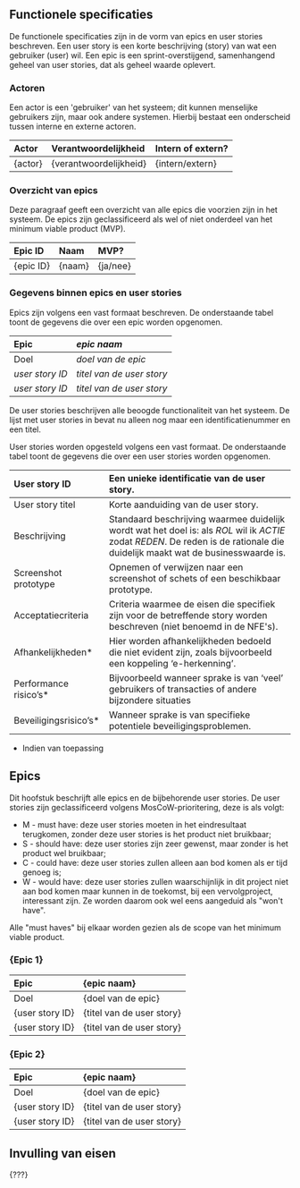 ## Functionele specificaties 

De functionele specificaties zijn in de vorm van epics en user stories beschreven. Een user story is een korte beschrijving (story) van wat een gebruiker (user) wil. Een epic is een sprint-overstijgend, samenhangend geheel van user stories, dat als geheel waarde oplevert.  

### Actoren 

Een actor is een 'gebruiker' van het systeem; dit kunnen menselijke gebruikers zijn, maar ook andere systemen. Hierbij bestaat een onderscheid tussen interne en externe actoren.

| Actor | Verantwoordelijkheid | Intern of extern? |
|:----|:----|:----|
| {actor} | {verantwoordelijkheid} | {intern/extern} |

### Overzicht van epics 

Deze paragraaf geeft een overzicht van alle epics die voorzien zijn in het systeem. De epics zijn geclassificeerd als wel of niet onderdeel van het minimum viable product (MVP). 

| Epic ID | Naam | MVP? |
|:----|:----|:----|
| {epic ID} | {naam} | {ja/nee} |

### Gegevens binnen epics en user stories

Epics zijn volgens een vast formaat beschreven. De onderstaande tabel toont de gegevens die over een epic worden opgenomen. 

| Epic | *epic naam* |
|:----|:----|
| Doel | *doel van de epic* |
| *user story ID* | *titel van de user story* |
| *user story ID* | *titel van de user story* |

De user stories beschrijven alle beoogde functionaliteit van het systeem. De lijst met user stories in bevat nu alleen nog maar een identificatienummer en een titel.

User stories worden opgesteld volgens een vast formaat. De onderstaande tabel toont de gegevens die over een user stories worden opgenomen.

| User story ID | Een unieke identificatie van de user story. | 
|:----|:----|
| User story titel | Korte aanduiding van de user story. |
| Beschrijving | Standaard beschrijving waarmee duidelijk wordt wat het doel is: als *ROL* wil ik *ACTIE* zodat *REDEN*. De reden is de rationale die duidelijk maakt wat de businesswaarde is. |
| Screenshot prototype | Opnemen of verwijzen naar een screenshot of schets of een beschikbaar prototype. |
| Acceptatiecriteria | Criteria waarmee de eisen die specifiek zijn voor de betreffende story worden beschreven (niet benoemd in de NFE's). | 
| Afhankelijkheden* | Hier worden afhankelijkheden bedoeld die niet evident zijn, zoals bijvoorbeeld een koppeling ‘e-herkenning’. |
| Performance risico’s* | Bijvoorbeeld wanneer sprake is van ‘veel’ gebruikers of transacties of andere bijzondere situaties |
| Beveiligingsrisico’s* | Wanneer sprake is van specifieke potentiele beveiligingsproblemen. | 
* Indien van toepassing 

## Epics

Dit hoofstuk beschrijft alle epics en de bijbehorende user stories. De user stories zijn geclassificeerd volgens MosCoW-prioritering, deze is als volgt: 

* M - must have: deze user stories moeten in het eindresultaat terugkomen, zonder deze user stories is het product niet bruikbaar; 
* S - should have: deze user stories zijn zeer gewenst, maar zonder is het product wel bruikbaar; 
* C - could have: deze user stories zullen alleen aan bod komen als er tijd genoeg is; 
* W - would have: deze user stories zullen waarschijnlijk in dit project niet aan bod komen maar kunnen in de toekomst, bij een vervolgproject, interessant zijn. Ze worden daarom ook wel eens aangeduid als "won't have". 

Alle "must haves" bij elkaar worden gezien als de scope van het minimum viable product.

### {Epic 1}

| Epic | {epic naam} |
|:----|:----|
| Doel | {doel van de epic} |
| {user story ID} | {titel van de user story} |
| {user story ID} | {titel van de user story} |

### {Epic 2}

| Epic | {epic naam} |
|:----|:----|
| Doel | {doel van de epic} |
| {user story ID} | {titel van de user story} |
| {user story ID} | {titel van de user story} |

## Invulling van eisen

{???}
